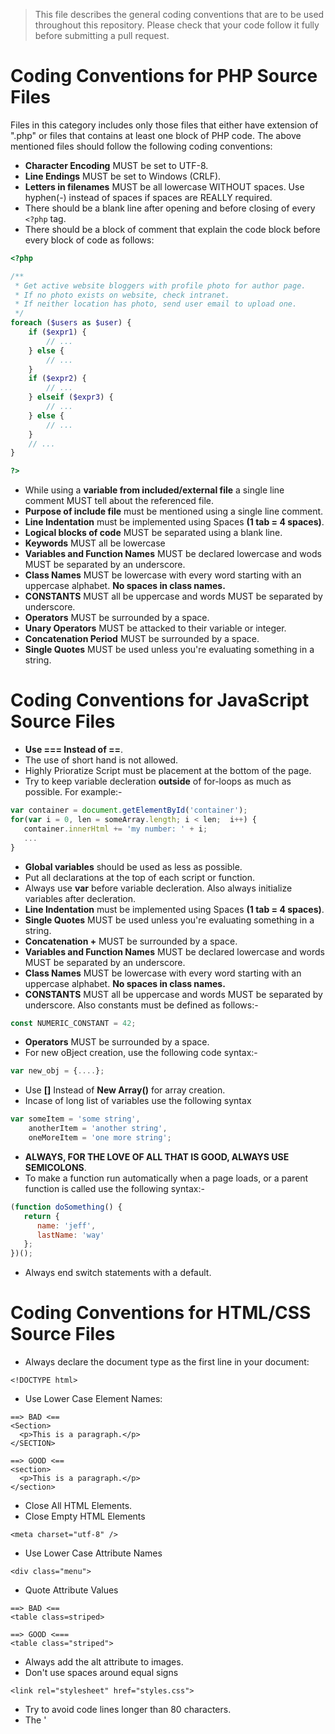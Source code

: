 > This file describes the general coding conventions that are to be used throughout this repository. Please check that your code follow it fully before submitting a pull request.

# Coding Conventions for PHP Source Files
Files in this category includes only those files that either have extension of ".php" or files that contains at least one block of PHP code.
The above mentioned files should follow the following coding conventions:
* **Character Encoding** MUST be set to UTF-8.
* **Line Endings** MUST be set to Windows (CRLF).
* **Letters in filenames** MUST be all lowercase WITHOUT spaces. Use hyphen(-) instead of spaces if spaces are REALLY required.
* There should be a blank line after opening and before closing of every `<?php` tag.
* There should be a block of comment that explain the code block before every block of code as follows:
```php
<?php

/**
 * Get active website bloggers with profile photo for author page.
 * If no photo exists on website, check intranet.
 * If neither location has photo, send user email to upload one.
 */
foreach ($users as $user) {
	if ($expr1) {
		// ...
	} else {
		// ...
	}
	if ($expr2) {
		// ...
	} elseif ($expr3) {
		// ... 
	} else {
		// ...
	}
	// ...
}

?>
```
* While using a **variable from included/external file** a single line comment MUST tell about the referenced file.
* **Purpose of include file** must be mentioned using a single line comment.
* **Line Indentation** must be implemented using Spaces **(1 tab = 4 spaces)**.
* **Logical blocks of code** MUST be separated using a blank line.
* **Keywords** MUST all be lowercase
* **Variables and Function Names** MUST be declared lowercase and wods MUST be separated by an underscore.
* **Class Names** MUST be lowercase with every word starting with an uppercase alphabet. **No spaces in class names.**
* **CONSTANTS** MUST all be uppercase and words MUST be separated by underscore.
* **Operators** MUST be surrounded by a space.
* **Unary Operators** MUST be attacked to their variable or integer.
* **Concatenation Period** MUST be surrounded by a space.
* **Single Quotes** MUST be used unless you're evaluating something in a string.


# Coding Conventions for JavaScript Source Files

* **Use === Instead of ==**.
* The use of short hand is not allowed.
* Highly Prioratize Script must be placement at the bottom of the page.
* Try to keep variable decleration **outside** of for-loops as much as possible. For example:-
```javascript
var container = document.getElementById('container');
for(var i = 0, len = someArray.length; i < len;  i++) {
   container.innerHtml += 'my number: ' + i;
   ...
}
```
* **Global variables** should be used as less as possible.
* Put all declarations at the top of each script or function.
* Always use **var** before variable decleration. Also always initialize variables after decleration.
* **Line Indentation** must be implemented using Spaces **(1 tab = 4 spaces)**.
* **Single Quotes** MUST be used unless you're evaluating something in a string.
* **Concatenation +** MUST be surrounded by a space. 
* **Variables and Function Names** MUST be declared lowercase and words MUST be separated by an underscore.
* **Class Names** MUST be lowercase with every word starting with an uppercase alphabet. **No spaces in class names.**
* **CONSTANTS** MUST all be uppercase and words MUST be separated by underscore. Also constants must be defined as follows:-
```javascript
const NUMERIC_CONSTANT = 42;
```
* **Operators** MUST be surrounded by a space.
* For new oBject creation, use the following code syntax:-
```javascript
var new_obj = {....};
```
* Use **[]** Instead of **New Array()** for array creation.
* Incase of long list of variables use the following syntax
```javascript
var someItem = 'some string',
    anotherItem = 'another string',
    oneMoreItem = 'one more string';
```
* **ALWAYS, FOR THE LOVE OF ALL THAT IS GOOD, ALWAYS USE SEMICOLONS**.
* To make a function run automatically when a page loads, or a parent function is called use the following syntax:-
```javascript
(function doSomething() {
   return {
      name: 'jeff',
      lastName: 'way'
   };
})();
```
* Always end switch statements with a default.


# Coding Conventions for HTML/CSS Source Files

* Always declare the document type as the first line in your document:
```
<!DOCTYPE html>
```

* Use Lower Case Element Names:
```
==> BAD <==
<Section> 
  <p>This is a paragraph.</p>
</SECTION>

==> GOOD <==
<section> 
  <p>This is a paragraph.</p>
</section>
```

* Close All HTML Elements.
* Close Empty HTML Elements
```
<meta charset="utf-8" />
```

* Use Lower Case Attribute Names
```
<div class="menu">
```

* Quote Attribute Values

```
==> BAD <==
<table class=striped>

==> GOOD <===
<table class="striped">
```

* Always add the alt attribute to images.
* Don't use spaces around equal signs
```
<link rel="stylesheet" href="styles.css">
```

* Try to avoid code lines longer than 80 characters.
* The '<title>' element is required.
* Include the following <meta> viewport element in all your web pages:
```
<meta name="viewport" content="width=device-width, initial-scale=1.0">
```
* Short comments should be written on one line, like this:
```
<!-- This is a comment -->
```

* Comments that spans more than one line, should be written like this:
```
<!-- 
  This is a long comment example. This is a long comment example.
  This is a long comment example. This is a long comment example.
-->
```

* Short rules can be written compressed, like this in the Style:
```
p.intro {font-family: Verdana; font-size: 16em;}
```

* Long rules should be written over multiple lines:
```
body {
  background-color: lightgrey;
  font-family: "Arial Black", Helvetica, sans-serif;
  font-size: 16em;
  color: black;
}
```

* * **Line Indentation** must be implemented using Spaces **(1 tab = 4 spaces)**.
* **ID and Class** names should be lower-case, and  MUST be separated by an underscore.
* **ID** must only be used for unique tag access, while classes should be used for general tag selection.
